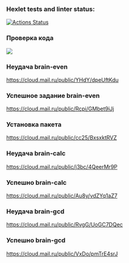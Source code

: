 ### Hexlet tests and linter status:
[![Actions Status](https://github.com/Holerik/frontend-project-44/workflows/hexlet-check/badge.svg)](https://github.com/Holerik/frontend-project-44/actions)
### Проверка кода
<a href="https://codeclimate.com/github/Holerik/frontend-project-44/maintainability"><img src="https://api.codeclimate.com/v1/badges/7d2a644981f4c3eec42b/maintainability" /></a>

### Неудача brain-even
https://cloud.mail.ru/public/YHdY/dpeUftKdu
### Успешное задание brain-even
https://cloud.mail.ru/public/Rcpi/GMbet9iJj
### Установка пакета
https://cloud.mail.ru/public/cc25/BxsxktRVZ
### Неудача brain-calc
https://cloud.mail.ru/public/j3bc/4QeerMr9P
### Успешно brain-calc
https://cloud.mail.ru/public/Au8y/vdZYq1aZ7
### Неудача brain-gcd
https://cloud.mail.ru/public/RvgG/UoGC7DQec
### Успешно brain-gcd
https://cloud.mail.ru/public/VxDo/pmTrE4srJ
